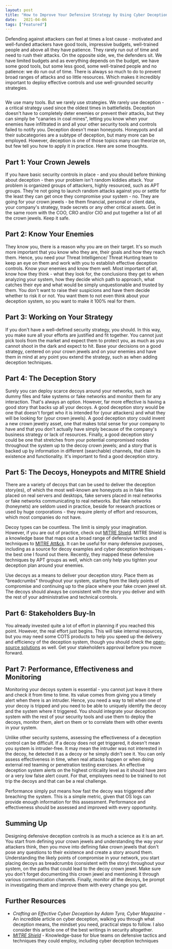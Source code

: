```yaml
---
layout: post
title: "How to Improve Your Defensive Strategy by Using Cyber Deception, Honeypots and MITRE Shield"
date:   2021-04-06
tags: ["Featured"]
---
```


Defending against attackers can feel at times a lost cause - motivated and well-funded attackers have good tools, impressive budgets, well-trained people and above all they have patience. They rarely run out of time and need to rush their attacks. On the opposite side, we, the defenders sit. We have limited budgets and as everything depends on the budget, we have some good tools, but some less good, some well-trained people and no patience: we do run out of time. There is always so much to do to prevent broad ranges of attacks and so little resources. Which makes it incredibly important to deploy effective controls and use well-grounded security strategies.

<figure>
	<img src="{{ '/assets/img/chess.jpg' | prepend: site.baseurl }}" alt=""> 
<!-- 	<figcaption>Image by jplenio from Pixabay</figcaption> -->
</figure>

We use many tools. But we rarely use strategies. We rarely use deception - a critical strategy used since the oldest times in battlefields. Deception doesn't have to completely deter enemies or prevent their attacks, but they can simply be "canaries in coal mines", letting you know when your enemies have infiltrated in and all your other security tools and controls failed to notify you.
Deception doesn't mean honeypots. Honeypots and all their subcategories are a subtype of deception, but many more can be employed. However, deception is one of those topics many can theorize on, but few tell you how to apply it in practice. Here are some thoughts.

## Part 1: Your Crown Jewels

If you have basic security controls in place - and you should before thinking about deception - then your problem isn't random kiddies attack. Your problem is organized groups of attackers, highly resourced, such as APT groups. They're not going to launch random attacks against you or settle for the least they can get once they compromise your system - no. They are going for your crown jewels - be them financial, personal or client data, your company's strategy, trade secrets or any other critical assets. Get in the same room with the COO, CRO and/or CIO and put together a list of all the crown jewels. Keep it safe.

## Part 2: Know Your Enemies

They know you, there is a reason why you are on their target. It's so much more important that you know who they are, their goals and how they reach them. Hence, you need your Threat Intelligence/ Threat Hunting team to keep an eye on them and work with you to establish effective deception controls. Know your enemies and know them well. Most important of all, know how they think - what they look for, the conclusions they get to when analyzing your system, how they decide which path to approach, what catches their eye and what would be simply unquestionable and trusted by them. You don't want to raise their suspicions and have them decide whether to risk it or not. You want them to not even think about your deception system, so you want to make it 100% real for them.

## Part 3: Working on Your Strategy

If you don't have a well-defined security strategy, you should. In this way, you make sure all your efforts are justified and fit together. You cannot just pick tools from the market and expect them to protect you, as much as you cannot shoot in the dark and expect to hit. Base your decisions on a good strategy, centered on your crown jewels and on your enemies and have them in mind at any point you extend the strategy, such as when adding deception techniques. 

## Part 4: The Deception Story

Surely you can deploy scarce decoys around your networks, such as dummy files and fake systems or fake networks and monitor them for any interaction. That's always an option. However, far more effective is having a good story that backs up all your decoys. A good deception story would be one that doesn't forget who it is intended for (your attackers) and what they will be looking for (your crown jewels). A good deception story could invent a new crown jewelry asset, one that makes total sense for your company to have and that you don't actually have simply because of the company's business strategy or lack of resources. Finally, a good deception story could be one that stretches from your potential compromised nodes throughout the system up to the decoy crown jewels; and a story that is backed up by information in different (searchable) channels, that claim its existence and functionality. It's important to find a good deception story.

## Part 5: The Decoys, Honeypots and MITRE Shield

There are a variety of decoys that can be used to deliver the deception story(es), of which the most well-known are honeypots as in fake files placed on real servers and desktops, fake servers placed in real networks or fake networks communicating to real networks. But fake networks (honeynets) are seldom used in practice, beside for research practices or used by huge corporations - they require plenty of effort and resources, which most companies do not have. 

Decoy types can be countless. The limit is simply your imagination. However, if you are out of practice, check out [MITRE Shield](https://shield.mitre.org/matrix/). MITRE Shield is a knowledge base that maps out a broad range of defensive tactics and techniques to [MITRE Att&ck](https://attack.mitre.org/matrices/enterprise/). It can be useful for many defensive purposes, including as a source for decoy examples and cyber deception techniques - the best one I found out there. Recently, they mapped these defensive techniques by APT groups as well, which can only help you tighten your deception plan around your enemies.

Use decoys as a means to deliver your deception story. Place them as "breadcrumbs" throughout your system, starting from the likely points of compromise and continuing up to the place where your fake crown jewel sit. The decoys should always be consistent with the story you deliver and with the rest of your administrative and technical controls.

## Part 6: Stakeholders Buy-In

You already invested quite a lot of effort in planning if you reached this point. However, the real effort just begins. This will take internal resources, but you may need some COTS products to help you speed up the delivery and efficiency of the deception system, though you should check the [open-source solutions](https://github.com/paralax/awesome-honeypots) as well. Get your stakeholders approval before you move forward.
 
## Part 7: Performance, Effectiveness and Monitoring

Monitoring your decoys system is essential - you cannot just leave it there and check it from time to time. Its value comes from giving you a timely alert when there is an intruder. Hence, you need a way to tell when one of your decoy is tripped and you need to be able to uniquely identify the decoy and the system where it triggered. You should integrate your deception system with the rest of your security tools and use them to deploy the decoys, monitor them, alert on them or to correlate them with other events in your system.

Unlike other security systems, assessing the effectiveness of a deception control can be difficult. If a decoy does not get triggered, it doesn't mean you system is intruder-free. It may mean the intruder was not interested in the decoy, he detected it as a decoy or he simply didn't see it. You can only assess effectiveness in time, when real attacks happen or when doing external red teaming or penetration testing exercises. An effective deception system alerts on the highest criticality level as it should have zero or a very low false alert count. For that, employees need to be trained to not trip the decoys and that can be a real challenge.

Performance simply put means how fast the decoy was triggered after breaching the system. This is a simple metric, given that OS logs can provide enough information for this assessment. Performance and effectiveness should be assessed and improved with every opportunity.

## Summing Up

Designing defensive deception controls is as much a science as it is an art. You start from defining your crown jewels and understanding the way your attackers think, then you move into defining fake crown jewels that don't pose any questions to their existence and create a story around them. Understanding the likely points of compromise in your network, you start placing decoys as breadcrumbs (consistent with the story) throughout your system, on the paths that could lead to the decoy crown jewel. Make sure you don't forget documenting this crown jewel and mentioning it through various communication channels. Finally, monitor all the decoys, be prompt in investigating them and improve them with every change you get.

## Further Resources

* *Crafting an Effective Cyber Deception by Adam Tyra, Cyber Magazine* - An incredible article on cyber deception, walking you through what deception means, the mindset you need, practical steps to follow. I also consider this article one of the best writings in security altogether.
* *[MITRE Shield](https://shield.mitre.org/matrix/)* - Knowledge-base for blue teams on defensive tactics and techniques they could employ, including cyber deception techniques
